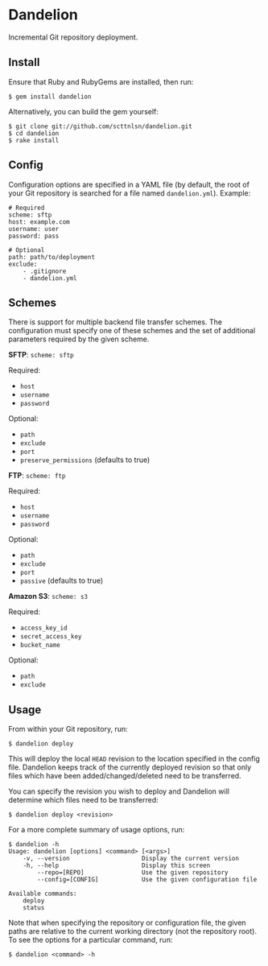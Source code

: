 Dandelion
=========
Incremental Git repository deployment.

Install
-------
Ensure that Ruby and RubyGems are installed, then run:

    $ gem install dandelion
    
Alternatively, you can build the gem yourself:

    $ git clone git://github.com/scttnlsn/dandelion.git
    $ cd dandelion
    $ rake install
    
Config
------
Configuration options are specified in a YAML file (by default, the root of your
Git repository is searched for a file named `dandelion.yml`). Example:

    # Required
    scheme: sftp
    host: example.com
    username: user
    password: pass
    
    # Optional
    path: path/to/deployment
    exclude:
        - .gitignore
        - dandelion.yml

Schemes
-------
There is support for multiple backend file transfer schemes.  The configuration
must specify one of these schemes and the set of additional parameters required
by the given scheme.

**SFTP**: `scheme: sftp`

Required:

 * `host`
 * `username`
 * `password`

Optional:

 * `path`
 * `exclude`
 * `port`
 * `preserve_permissions` (defaults to true)
    
**FTP**: `scheme: ftp`

Required:

 * `host`
 * `username`
 * `password`

Optional:

 * `path`
 * `exclude`
 * `port`
 * `passive` (defaults to true)
    
**Amazon S3**: `scheme: s3`

Required:

 * `access_key_id`
 * `secret_access_key`
 * `bucket_name`

Optional:

 * `path`
 * `exclude`

Usage
-----
From within your Git repository, run:

    $ dandelion deploy
    
This will deploy the local `HEAD` revision to the location specified in the config
file.  Dandelion keeps track of the currently deployed revision so that only files
which have been added/changed/deleted need to be transferred.

You can specify the revision you wish to deploy and Dandelion will determine which
files need to be transferred:

    $ dandelion deploy <revision>

For a more complete summary of usage options, run:

    $ dandelion -h
    Usage: dandelion [options] <command> [<args>]
        -v, --version                    Display the current version
        -h, --help                       Display this screen
            --repo=[REPO]                Use the given repository
            --config=[CONFIG]            Use the given configuration file

    Available commands:
        deploy
        status
        
Note that when specifying the repository or configuration file, the given paths
are relative to the current working directory (not the repository root).  To see
the options for a particular command, run:

    $ dandelion <command> -h
